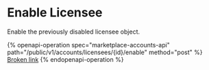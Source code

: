 # Enable Licensee

Enable the previously disabled licensee object.

{% openapi-operation spec="marketplace-accounts-api" path="/public/v1/accounts/licensees/{id}/enable" method="post" %}
[Broken link](broken-reference)
{% endopenapi-operation %}

